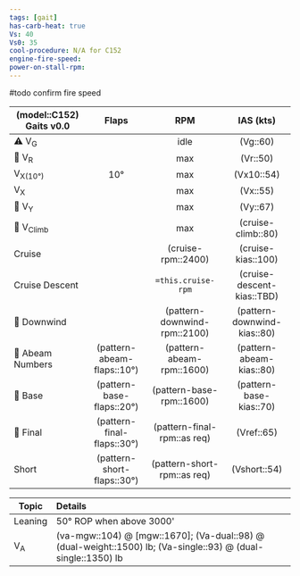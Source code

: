 ```yaml
---
tags: [gait]
has-carb-heat: true
Vs: 40
Vs0: 35
cool-procedure: N/A for C152
engine-fire-speed: 
power-on-stall-rpm: 
---
```


#todo confirm fire speed

| **(model::C152) Gaits** v0.0 |        **Flaps**        |          **RPM**          |       **IAS (kts)**        |
| ---------------------------- |:-----------------------:|:-------------------------:|:--------------------------:|
| ⚠️ V<sub>G</sub>             |                         |           idle            |          (Vg::60)          |
| 🛫 V<sub>R</sub>             |                         |            max            |           (Vr::50)           |
| V<sub>X(10°)</sub>           |           10°           |            max            |           (Vx10::54)           | 
| V<sub>X</sub>                |                         |            max            |           (Vx::55)           |
| 🛫 V<sub>Y</sub>             |                         |            max            |           (Vy::67)           |
| 🛫 V<sub>Climb</sub>         |                         |            max            |      (cruise-climb::80)      |
| Cruise                       |                         |      (cruise-rpm::2400)       |      (cruise-kias::100)       |
| Cruise Descent               |                         |    `=this.cruise-rpm`     |  (cruise-descent-kias::TBD)   |
| 🛬 Downwind                  |                         | (pattern-downwind-rpm::2100) | (pattern-downwind-kias::80) |
| 🛬 Abeam Numbers             | (pattern-abeam-flaps::10°) |   (pattern-abeam-rpm::1600)   |   (pattern-abeam-kias::80)   |
| 🛬 Base                      | (pattern-base-flaps::20°)  |   (pattern-base-rpm::1600)    |   (pattern-base-kias::70)    |
| 🛬 Final                     | (pattern-final-flaps::30°) |  (pattern-final-rpm::as req)   |          (Vref::65)          |
| Short                        | (pattern-short-flaps::30°) |   (pattern-short-rpm::as req)   |         (Vshort::54)         |

| Topic              | Details                                   |
| ------------------ |:----------------------------------------- |
| Leaning            | 50° ROP when above 3000'                  | 
| V<sub>A</sub>      | (va-mgw::104) @ [mgw::1670]; (Va-dual::98) @ (dual-weight::1500) lb; (Va-single::93) @ (dual-single::1350) lb |
